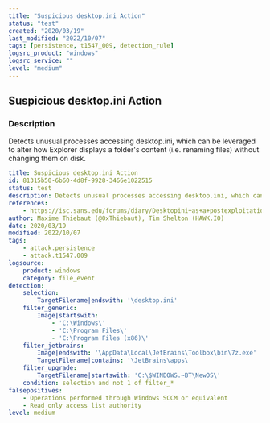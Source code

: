 ```yaml
---
title: "Suspicious desktop.ini Action"
status: "test"
created: "2020/03/19"
last_modified: "2022/10/07"
tags: [persistence, t1547_009, detection_rule]
logsrc_product: "windows"
logsrc_service: ""
level: "medium"
---
```


## Suspicious desktop.ini Action

### Description

Detects unusual processes accessing desktop.ini, which can be leveraged to alter how Explorer displays a folder's content (i.e. renaming files) without changing them on disk.

```yml
title: Suspicious desktop.ini Action
id: 81315b50-6b60-4d8f-9928-3466e1022515
status: test
description: Detects unusual processes accessing desktop.ini, which can be leveraged to alter how Explorer displays a folder's content (i.e. renaming files) without changing them on disk.
references:
    - https://isc.sans.edu/forums/diary/Desktopini+as+a+postexploitation+tool/25912/
author: Maxime Thiebaut (@0xThiebaut), Tim Shelton (HAWK.IO)
date: 2020/03/19
modified: 2022/10/07
tags:
    - attack.persistence
    - attack.t1547.009
logsource:
    product: windows
    category: file_event
detection:
    selection:
        TargetFilename|endswith: '\desktop.ini'
    filter_generic:
        Image|startswith:
            - 'C:\Windows\'
            - 'C:\Program Files\'
            - 'C:\Program Files (x86)\'
    filter_jetbrains:
        Image|endswith: '\AppData\Local\JetBrains\Toolbox\bin\7z.exe'
        TargetFilename|contains: '\JetBrains\apps\'
    filter_upgrade:
        TargetFilename|startswith: 'C:\$WINDOWS.~BT\NewOS\'
    condition: selection and not 1 of filter_*
falsepositives:
    - Operations performed through Windows SCCM or equivalent
    - Read only access list authority
level: medium

```
